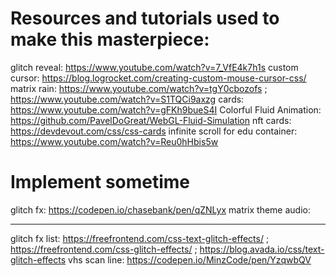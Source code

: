 # Resources and tutorials used to make this masterpiece:

glitch reveal: https://www.youtube.com/watch?v=7_VfE4k7h1s
custom cursor: https://blog.logrocket.com/creating-custom-mouse-cursor-css/
matrix rain: https://www.youtube.com/watch?v=tgY0cbozofs ; https://www.youtube.com/watch?v=S1TQCi9axzg
cards: https://www.youtube.com/watch?v=gFKh9bueS4I
Colorful Fluid Animation: https://github.com/PavelDoGreat/WebGL-Fluid-Simulation
nft cards: https://devdevout.com/css/css-cards
infinite scroll for edu container: https://www.youtube.com/watch?v=Reu0hHbis5w

# Implement sometime

glitch fx: https://codepen.io/chasebank/pen/qZNLyx
matrix theme audio: 

---

glitch fx list: https://freefrontend.com/css-text-glitch-effects/ ; https://freefrontend.com/css-glitch-effects/ ; https://blog.avada.io/css/text-glitch-effects
vhs scan line: https://codepen.io/MinzCode/pen/YzqwbQV
